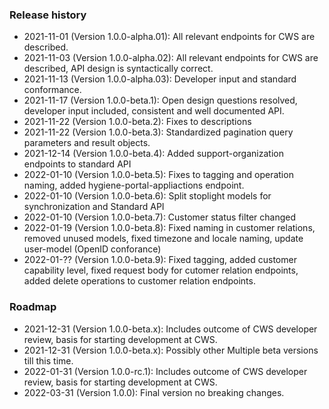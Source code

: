 ### Release history
* 2021-11-01 (Version 1.0.0-alpha.01): All relevant endpoints for CWS are described.
* 2021-11-03 (Version 1.0.0-alpha.02): All relevant endpoints for CWS are described, API design is syntactically correct.
* 2021-11-13 (Version 1.0.0-alpha.03): Developer input and standard conformance.
* 2021-11-17 (Version 1.0.0-beta.1): Open design questions resolved, developer input included, consistent and well documented API. 
* 2021-11-22 (Version 1.0.0-beta.2): Fixes to descriptions
* 2021-11-22 (Version 1.0.0-beta.3): Standardized pagination query parameters and result objects.
* 2021-12-14 (Version 1.0.0-beta.4): Added support-organization endpoints to standard API
* 2022-01-10 (Version 1.0.0-beta.5): Fixes to tagging and operation naming, added hygiene-portal-appliactions endpoint.
* 2022-01-10 (Version 1.0.0-beta.6): Split stoplight models for synchronization and Standard API
* 2022-01-10 (Version 1.0.0-beta.7): Customer status filter changed
* 2022-01-19 (Version 1.0.0-beta.8): Fixed naming in customer relations, removed unused models, fixed timezone and locale naming, update user-model (OpenID conforance)
* 2022-01-?? (Version 1.0.0-beta.9): Fixed tagging, added customer capability level, fixed request body for cutomer relation endpoints, added delete operations to customer relation endpoints.



### Roadmap

* 2021-12-31 (Version 1.0.0-beta.x): Includes outcome of CWS developer review, basis for starting development at CWS.
* 2021-12-31 (Version 1.0.0-beta.x): Possibly other Multiple beta versions till this time.
* 2022-01-31 (Version 1.0.0-rc.1): Includes outcome of CWS developer review, basis for starting development at CWS.
* 2022-03-31 (Version 1.0.0): Final version no breaking changes.